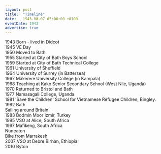 ```yaml
---
layout: post
title:  "Timeline"
date:   1943-08-07 05:00:00 +0100
eventDate: 1943
advertise: true
---
```


1943	   Born - lived in Didcot  
1945     VE Day  
1950     Moved to Bath  
1955     Started at City of Bath Boys School  
1959     Started at City of Bath Technical College  
1961     University of Sheffield  
1964     University of Surrey (in Battersea)  
1967     Makerere University College (in Kampala)  
1968     Teaching at Kako Senior Secondary School (West Nile, Uganda)  
1970     Returned to Bristol and Bath  
1977     Namasagali College, Uganda  
1981     'Save the Children' School for Vietnamese Refugee Children, Bingley.  
1982     Bath  
         Sailing around Britain  
1983     Bodmin Moor
         Izmir, Turkey  
1995     VSO at Alice, South Africa  
1997     Mafikeng, South Africa  
         Nuneaton   
         Bike from Marrakesh   
2007     VSO at Debre Birhan, Ethiopia  
2010     Byton  

